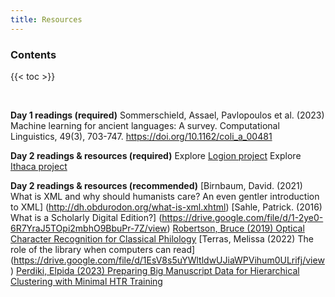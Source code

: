 ```yaml
---
title: Resources
---
```


<h3>Contents</h3>

{{< toc >}}

<br>

**Day 1 readings (required)**
Sommerschield, Assael, Pavlopoulos et al. (2023) Machine learning for ancient languages: A survey. Computational Linguistics, 49(3), 703-747. https://doi.org/10.1162/coli_a_00481

**Day 2 readings & resources (required)**
Explore [Logion project](https://logionproject.squarespace.com/)
Explore [Ithaca project](https://ithaca.deepmind.com/)

**Day 2 readings & resources (recommended)**
[Birnbaum, David. (2021) What is XML and why should humanists care? An even gentler introduction to XML] (http://dh.obdurodon.org/what-is-xml.xhtml) 
[Sahle, Patrick. (2016) What is a Scholarly Digital Edition?] (https://drive.google.com/file/d/1-2ye0-6R7YraJ5TOpi2mbhO9BbuPr-7Z/view) 
[Robertson, Bruce (2019) Optical Character Recognition for Classical Philology](https://drive.google.com/file/d/1SwVt1rB7SpBir2h7vTUOjwGUN7Eg2tKP/view)
[Terras, Melissa (2022) The role of the library when computers can read] (https://drive.google.com/file/d/1EsV8s5uYWltldwUJiaWPVihum0ULrifj/view)
[Perdiki, Elpida (2023) Preparing Big Manuscript Data for Hierarchical Clustering with Minimal HTR Training](https://jdmdh.episciences.org/12664)
